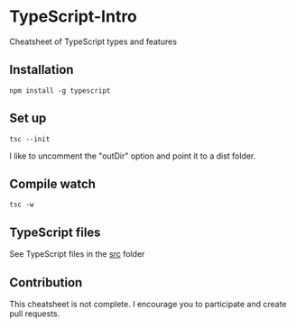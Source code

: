 # TypeScript-Intro
Cheatsheet of TypeScript types and features

## Installation
`npm install -g typescript`

## Set up
`tsc --init`

I like to uncomment the "outDir" option and point it to a dist folder.

## Compile watch
`tsc -w`

## TypeScript files
See TypeScript files in the [src](https://github.com/gautemo/TypeScript-Intro/tree/master/src) folder

## Contribution
This cheatsheet is not complete. I encourage you to participate and create pull requests.
